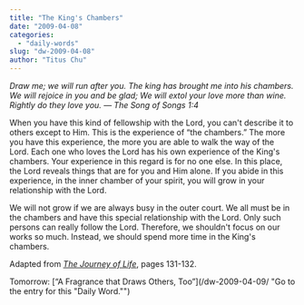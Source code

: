```yaml
---
title: "The King's Chambers"
date: "2009-04-08"
categories: 
  - "daily-words"
slug: "dw-2009-04-08"
author: "Titus Chu"
---
```


_Draw me; we will run after you._ _The king has brought me into his chambers. We will rejoice in you and be glad; We will extol your love more than wine. Rightly do they love you._ _— The Song of Songs 1:4_

When you have this kind of fellowship with the Lord, you can't describe it to others except to Him. This is the experience of “the chambers.” The more you have this experience, the more you are able to walk the way of the Lord. Each one who loves the Lord has his own experience of the King's chambers. Your experience in this regard is for no one else. In this place, the Lord reveals things that are for you and Him alone. If you abide in this experience, in the inner chamber of your spirit, you will grow in your relationship with the Lord.

We will not grow if we are always busy in the outer court. We all must be in the chambers and have this special relationship with the Lord. Only such persons can really follow the Lord. Therefore, we shouldn't focus on our works so much. Instead, we should spend more time in the King's chambers.

Adapted from _[The Journey of Life](/book-journey-of-life/ "Go to the entry for this book")_, pages 131-132.

Tomorrow: [“A Fragrance that Draws Others, Too”](/dw-2009-04-09/ "Go to the entry for this "Daily Word."")
